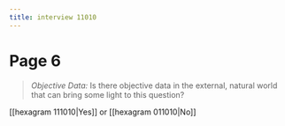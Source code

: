 ```yaml
---
title: interview 11010
---
```

# Page 6
> *Objective Data:* Is there objective data in the external, natural world that can bring some light to this question?

[[hexagram 111010|Yes]] or [[hexagram 011010|No]] 